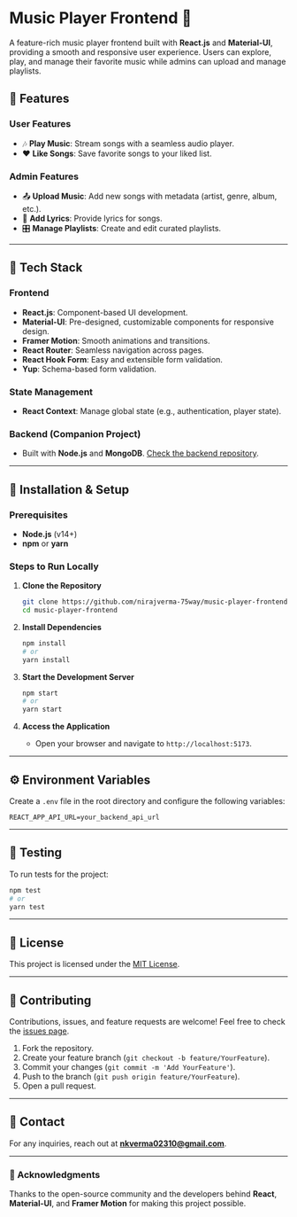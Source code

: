 # Music Player Frontend 🎵

A feature-rich music player frontend built with **React.js** and **Material-UI**, providing a smooth and responsive user experience. Users can explore, play, and manage their favorite music while admins can upload and manage playlists.

## 🌟 Features

### User Features
- 🎶 **Play Music**: Stream songs with a seamless audio player.
- ❤️ **Like Songs**: Save favorite songs to your liked list.

### Admin Features
- 📤 **Upload Music**: Add new songs with metadata (artist, genre, album, etc.).
- 📜 **Add Lyrics**: Provide lyrics for songs.
- 🎛️ **Manage Playlists**: Create and edit curated playlists.

---

## 🚀 Tech Stack

### Frontend
- **React.js**: Component-based UI development.
- **Material-UI**: Pre-designed, customizable components for responsive design.
- **Framer Motion**: Smooth animations and transitions.
- **React Router**: Seamless navigation across pages.
- **React Hook Form**: Easy and extensible form validation.
- **Yup**: Schema-based form validation.

### State Management
- **React Context**: Manage global state (e.g., authentication, player state).

### Backend (Companion Project)
- Built with **Node.js** and **MongoDB**. [Check the backend repository](https://github.com/nirajverma-75way/music-player-backend).

---

## 🔧 Installation & Setup

### Prerequisites
- **Node.js** (v14+)
- **npm** or **yarn**

### Steps to Run Locally

1. **Clone the Repository**
   ```bash
   git clone https://github.com/nirajverma-75way/music-player-frontend.git
   cd music-player-frontend
   ```

2. **Install Dependencies**
   ```bash
   npm install
   # or
   yarn install
   ```

3. **Start the Development Server**
   ```bash
   npm start
   # or
   yarn start
   ```

4. **Access the Application**
   - Open your browser and navigate to `http://localhost:5173`.

---

## ⚙️ Environment Variables

Create a `.env` file in the root directory and configure the following variables:

```
REACT_APP_API_URL=your_backend_api_url
```

---

## 🧪 Testing

To run tests for the project:

```bash
npm test
# or
yarn test
```


---

## 📄 License

This project is licensed under the [MIT License](LICENSE).

---

## 🤝 Contributing

Contributions, issues, and feature requests are welcome! Feel free to check the [issues page](https://github.com/yourusername/music-player-frontend/issues).

1. Fork the repository.
2. Create your feature branch (`git checkout -b feature/YourFeature`).
3. Commit your changes (`git commit -m 'Add YourFeature'`).
4. Push to the branch (`git push origin feature/YourFeature`).
5. Open a pull request.

---

## 📧 Contact

For any inquiries, reach out at **nkverma02310@gmail.com**.

---

### 🙏 Acknowledgments
Thanks to the open-source community and the developers behind **React**, **Material-UI**, and **Framer Motion** for making this project possible.

